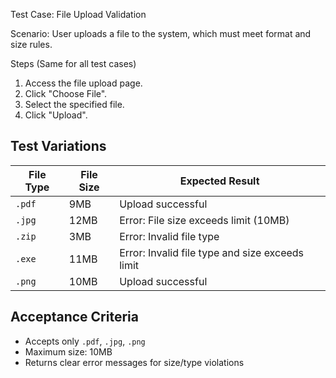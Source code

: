 Test Case: File Upload Validation

Scenario: User uploads a file to the system, which must meet format and size rules.

Steps (Same for all test cases)
1. Access the file upload page.
2. Click "Choose File".
3. Select the specified file.
4. Click "Upload".

## Test Variations

| File Type | File Size | Expected Result                                      |
|-----------|-----------|------------------------------------------------------|
| `.pdf`    | 9MB       | Upload successful                                    |
| `.jpg`    | 12MB      | Error: File size exceeds limit (10MB)               |
| `.zip`    | 3MB       | Error: Invalid file type                             |
| `.exe`    | 11MB      | Error: Invalid file type and size exceeds limit      |
| `.png`    | 10MB      | Upload successful                                    |

## Acceptance Criteria
- Accepts only `.pdf`, `.jpg`, `.png`
- Maximum size: 10MB
- Returns clear error messages for size/type violations
